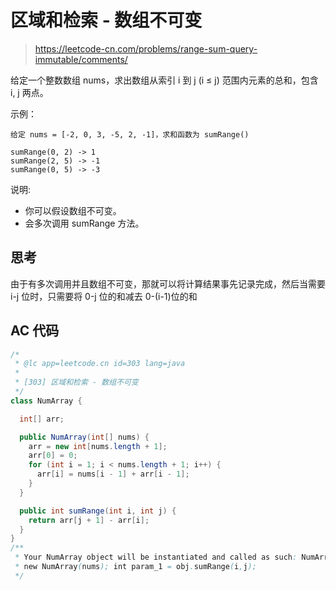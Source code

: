 # 区域和检索 - 数组不可变

> https://leetcode-cn.com/problems/range-sum-query-immutable/comments/

给定一个整数数组 nums，求出数组从索引 i 到 j (i ≤ j) 范围内元素的总和，包含 i, j 两点。

示例：

```
给定 nums = [-2, 0, 3, -5, 2, -1]，求和函数为 sumRange()

sumRange(0, 2) -> 1
sumRange(2, 5) -> -1
sumRange(0, 5) -> -3
```

说明:

- 你可以假设数组不可变。
- 会多次调用 sumRange 方法。

## 思考

由于有多次调用并且数组不可变，那就可以将计算结果事先记录完成，然后当需要 i-j 位时，只需要将 0-j 位的和减去 0-(i-1)位的和

## AC 代码

```java
/*
 * @lc app=leetcode.cn id=303 lang=java
 *
 * [303] 区域和检索 - 数组不可变
 */
class NumArray {

  int[] arr;

  public NumArray(int[] nums) {
    arr = new int[nums.length + 1];
    arr[0] = 0;
    for (int i = 1; i < nums.length + 1; i++) {
      arr[i] = nums[i - 1] + arr[i - 1];
    }
  }

  public int sumRange(int i, int j) {
    return arr[j + 1] - arr[i];
  }
}
/**
 * Your NumArray object will be instantiated and called as such: NumArray obj =
 * new NumArray(nums); int param_1 = obj.sumRange(i,j);
 */

```
